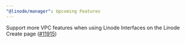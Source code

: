 ```yaml
---
"@linode/manager": Upcoming Features
---
```


Support more VPC features when using Linode Interfaces on the Linode Create page ([#11915](https://github.com/linode/manager/pull/11915))
